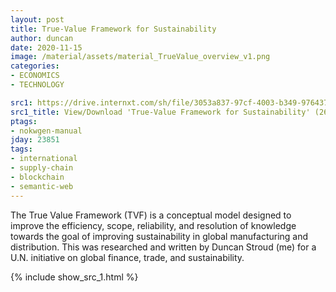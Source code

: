```yaml
---
layout: post
title: True-Value Framework for Sustainability
author: duncan
date: 2020-11-15
image: /material/assets/material_TrueValue_overview_v1.png
categories:
- ECONOMICS
- TECHNOLOGY

src1: https://drive.internxt.com/sh/file/3053a837-97cf-4003-b349-976437f22060/259d36c09fe292a0765f70d75bf31bd13de50cf6c75502f916ec402aaa2aa853
src1_title: View/Download 'True-Value Framework for Sustainability' (26 pages)
ptags:
- nokwgen-manual
jday: 23851
tags:
- international
- supply-chain
- blockchain
- semantic-web
---
```


The True Value Framework (TVF) is a conceptual model designed to improve the efficiency, scope, reliability, and resolution of knowledge towards the goal of improving sustainability in global manufacturing and distribution.  This was researched and written by Duncan Stroud (me) for a U.N. initiative on global finance, trade, and sustainability.

<!--more-->

{% include show_src_1.html %}

